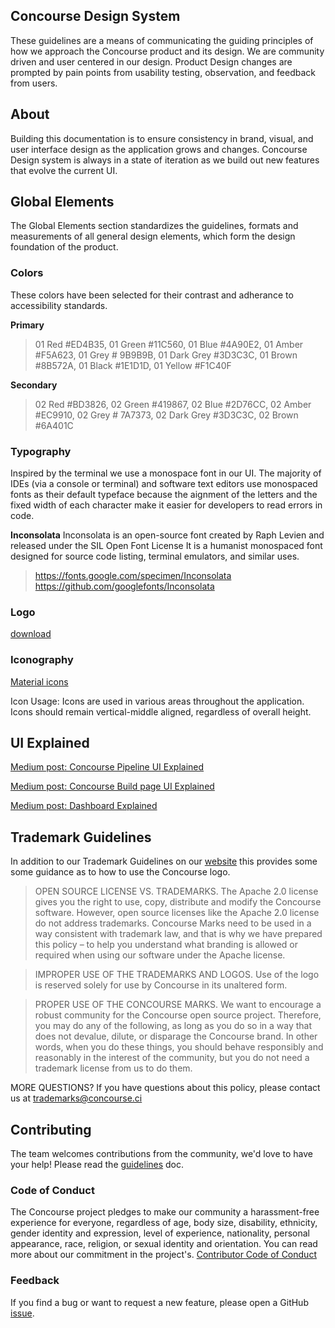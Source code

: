 ## Concourse Design System
These guidelines are a means of communicating the guiding principles of how we approach the Concourse product and its design. We are community driven and user centered in our design. Product Design changes are prompted by pain points from usability testing, observation, and feedback from users.


## About
Building this documentation is to ensure consistency in brand, visual, and user interface design as the application grows and changes.
Concourse Design system is always in a state of iteration as we build out new features that evolve the current UI. 

## Global Elements
The Global Elements section standardizes the guidelines, formats and measurements of all general design elements, which form the design
foundation of the product.

### Colors 

These colors have been selected for their contrast and adherance to accessibility standards. 

**Primary**
> 01 Red #ED4B35,
> 01 Green #11C560,
> 01 Blue #4A90E2,
> 01 Amber #F5A623,
> 01 Grey # 9B9B9B,
> 01 Dark Grey #3D3C3C,
> 01 Brown #8B572A,
> 01 Black #1E1D1D,
> 01 Yellow #F1C40F

**Secondary**
> 02 Red #BD3826,
> 02 Green #419867,
> 02 Blue #2D76CC,
> 02 Amber #EC9910,
> 02 Grey # 7A7373,
> 02 Dark Grey #3D3C3C, 
> 02 Brown #6A401C


### Typography

Inspired by the terminal we use a monospace font in our UI. The majority of IDEs (via a console or terminal) and software text editors use monospaced fonts as their default typeface because the aignment of the letters and the fixed width of each character make it easier for developers to read errors in code. 

**Inconsolata**
Inconsolata is an open-source font created by Raph Levien and released under the SIL Open Font License
It is a humanist monospaced font designed for source code listing, terminal emulators, and similar uses.

> https://fonts.google.com/specimen/Inconsolata
> https://github.com/googlefonts/Inconsolata

### Logo

[download](https://github.com/concourse/design-system/tree/master/concourse_logo)

### Iconography

[Material icons](https://material.io/icons)

Icon Usage:
Icons are used in various areas throughout the application. Icons should remain vertical-middle
aligned, regardless of overall height.


## UI Explained 

[Medium post: Concourse Pipeline UI Explained](https://medium.com/concourse-ci/concourse-pipeline-ui-explained-87dfeea83553)

[Medium post: Concourse Build page UI Explained](https://medium.com/concourse-ci/concourse-build-page-explained-4f92824c98f1)

[Medium post: Dashboard Explained](https://medium.com/concourse-ci/designing-a-dashboard-for-concourse-fe2e03248751)


## Trademark Guidelines
In addition to our Trademark Guidelines on our [website](https://concourse-ci.org/trademarks.html) this provides some some guidance as to how to use the Concourse logo.

> OPEN SOURCE LICENSE VS. TRADEMARKS. The Apache 2.0 license gives you the right to use, copy, distribute and modify the Concourse software. However, open source licenses like the Apache 2.0 license do not address trademarks. Concourse Marks need to be used in a way consistent with trademark law, and that is why we have prepared this policy – to help you understand what branding is allowed or required when using our software under the Apache license.

> IMPROPER USE OF THE TRADEMARKS AND LOGOS. Use of the logo is reserved solely for use by Concourse in its unaltered form.

> PROPER USE OF THE CONCOURSE MARKS. We want to encourage a robust community for the Concourse open source project. Therefore, you may do any of the following, as long as you do so in a way that does not devalue, dilute, or disparage the Concourse brand. In other words, when you do these things, you should behave responsibly and reasonably in the interest of the community, but you do not need a trademark license from us to do them.

MORE QUESTIONS? If you have questions about this policy, please contact us at trademarks@concourse.ci

## Contributing
The team welcomes contributions from the community, we'd love to have your help! Please read the [guidelines](https://github.com/concourse/concourse/blob/master/CONTRIBUTING.md) doc.

### Code of Conduct
The Concourse project pledges to make our community a harassment-free experience for everyone, regardless of age, body size, disability, ethnicity, gender identity and expression, level of experience, nationality, personal appearance, race, religion, or sexual identity and orientation. You can read more about our commitment in the project's.
[Contributor Code of Conduct](https://github.com/concourse/concourse/blob/master/CODE_OF_CONDUCT.md)

### Feedback
If you find a bug or want to request a new feature, please open a GitHub [issue](https://github.com/concourse/design-system/issues).



